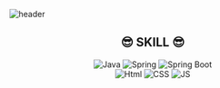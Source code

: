 

![header](https://capsule-render.vercel.app/api?type=waving&color=auto&height=300&section=header&text=Yeeun's%20Github🐾&fontSize=90)
<!--
**Shimyeeun/Shimyeeun** is a ✨ _special_ ✨ repository because its `README.md` (this file) appears on your GitHub profile.

Here are some ideas to get you started:

- 🔭 I’m currently working on ...
- 🌱 I’m currently learning ...
- 👯 I’m looking to collaborate on ...
- 🤔 I’m looking for help with ...
- 💬 Ask me about ...
- 📫 How to reach me: ...
- 😄 Pronouns: ...
- ⚡ Fun fact: ...
-->

<div align=center>

  ## 😎 SKILL 😎
  ![Java](https://img.shields.io/badge/Java-007396?style=flat-square&logo=Java&logoColor=white)
  ![Spring](https://img.shields.io/badge/Spring-6DB33F?style=flat-square&logo=Spring&logoColor=white)
  ![Spring Boot](https://img.shields.io/badge/SpringBoot-6DB33F?style=flat-square&logo=SpringBoot&logoColor=white)
  <br>
  ![Html](https://img.shields.io/badge/Html5-E34F26?style=flat-square&logo=Html5&logoColor=white)
  ![CSS](https://img.shields.io/badge/CSS3-1572B6?style=flat-square&logo=CSS3&logoColor=white)
  ![JS](https://img.shields.io/badge/JavaScript-F7DF1E?style=flat-square&logo=JavaScript&logoColor=white)
  
  
  


